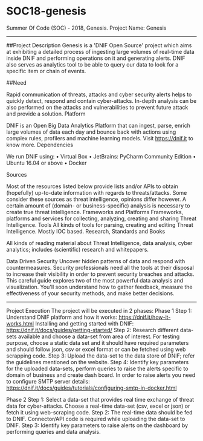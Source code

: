 # SOC18-genesis
Summer Of Code (SOC) - 2018, Genesis.
Project Name: Genesis
________________________________________
##Project Description
Genesis is a 'DNIF Open Source' project which aims at exhibiting a detailed process of ingesting large volumes of real-time data inside DNIF and performing operations on it and generating alerts. DNIF also serves as analytics tool to be able to query our data to look for a specific item or chain of events.  
 
##Need

Rapid communication of threats, attacks and cyber security alerts helps to quickly detect, respond and contain cyber-attacks. In-depth analysis can be also performed on the attacks and vulnerabilities to prevent future attack and provide a solution.
Platform

DNIF is an Open Big Data Analytics Platform that can ingest, parse, enrich large volumes of data each day and bounce back with actions using complex rules, profilers and machine learning models. 
Visit https://dnif.it to know more.
Dependencies

We run DNIF using:
•	Virtual Box
•	JetBrains: PyCharm Community Edition
•	Ubuntu 16.04 or above
•	Docker

Sources

Most of the resources listed below provide lists and/or APIs to obtain (hopefully) up-to-date information with regards to threats/attacks. Some consider these sources as threat intelligence, opinions differ however. A certain amount of (domain- or business-specific) analysis is necessary to create true threat intelligence.
Frameworks and Platforms
Frameworks, platforms and services for collecting, analyzing, creating and sharing Threat Intelligence.
Tools
All kinds of tools for parsing, creating and editing Threat Intelligence. Mostly IOC based.
Research, Standards and Books

All kinds of reading material about Threat Intelligence, data analysis, cyber analytics; includes (scientific) research and whitepapers.

Data Driven Security
Uncover hidden patterns of data and respond with countermeasures. Security professionals need all the tools at their disposal to increase their visibility in order to prevent security breaches and attacks. This careful guide explores two of the most powerful data analysis and visualization. You'll soon understand how to gather feedback, measure the effectiveness of your security methods, and make better decisions.
	







________________________________________



Project Execution
The project will be executed in 2 phases:
Phase 1
Step 1: 
Understand DNIF platform and how it works: https://dnif.it/how-it-works.html
Installing and getting started with DNIF: https://dnif.it/docs/guides/getting-started/
Step 2: 
Research different data-sets available and choose a data-set from area of interest.	For testing purpose, choose a static data set and it should have required parameters and should follow json, csv or excel format or can be fetched using web scrapping code.
Step 3: 
Upload the data-set to the data store of DNIF; refer the guidelines mentioned on the website.
Step 4:
Identify key parameters for the uploaded data-sets, perform queries to raise the alerts specific to domain of business and create dash board.
In order to raise alerts you need to configure SMTP server details: https://dnif.it/docs/guides/tutorials/configuring-smtp-in-docker.html
 





Phase 2 
Step 1: 
Select a data-set that provides real time exchange of threat data for cyber-attacks. Choose a real-time data-set (csv, excel or json) or fetch it using web-scraping code. 
Step 2: 
The real-time data should be fed to DNIF. Connector/API code is required while uploading the data-set to DNIF.
Step 3: 
Identify key parameters to raise alerts on the dashboard by performing queries and data analysis.
 
